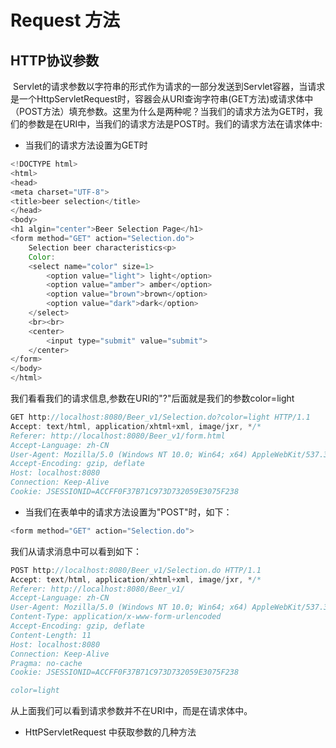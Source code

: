 # Request 方法
## HTTP协议参数
  Servlet的请求参数以字符串的形式作为请求的一部分发送到Servlet容器，当请求是一个HttpServletRequest时，容器会从URI查询字符串(GET方法)或请求体中（POST方法）填充参数。这里为什么是两种呢？当我们的请求方法为GET时，我们的参数是在URI中，当我们的请求方法是POST时。我们的请求方法在请求体中:
* 当我们的请求方法设置为GET时
```Java
<!DOCTYPE html>
<html>
<head>
<meta charset="UTF-8">
<title>beer selection</title>
</head>
<body>
<h1 algin="center">Beer Selection Page</h1>
<form method="GET" action="Selection.do">
	Selection beer characteristics<p>
	Color:
	<select name="color" size=1>
		<option value="light"> light</option>
		<option value="amber"> amber</option>
		<option value="brown">brown</option>
		<option value="dark">dark</option>
	</select>
	<br><br>
	<center>
		<input type="submit" value="submit">
	</center>
</form>
</body>
</html>
```
我们看看我们的请求信息,参数在URI的"?"后面就是我们的参数color=light
```Java
GET http://localhost:8080/Beer_v1/Selection.do?color=light HTTP/1.1
Accept: text/html, application/xhtml+xml, image/jxr, */*
Referer: http://localhost:8080/Beer_v1/form.html
Accept-Language: zh-CN
User-Agent: Mozilla/5.0 (Windows NT 10.0; Win64; x64) AppleWebKit/537.36 (KHTML, like Gecko) Chrome/58.0.3029.110 Safari/537.36 Edge/16.16299
Accept-Encoding: gzip, deflate
Host: localhost:8080
Connection: Keep-Alive
Cookie: JSESSIONID=ACCFF0F37B71C973D732059E3075F238
```
* 当我们在表单中的请求方法设置为"POST"时，如下：
```Java
<form method="GET" action="Selection.do">
```
我们从请求消息中可以看到如下：
```Java
POST http://localhost:8080/Beer_v1/Selection.do HTTP/1.1
Accept: text/html, application/xhtml+xml, image/jxr, */*
Referer: http://localhost:8080/Beer_v1/
Accept-Language: zh-CN
User-Agent: Mozilla/5.0 (Windows NT 10.0; Win64; x64) AppleWebKit/537.36 (KHTML, like Gecko) Chrome/58.0.3029.110 Safari/537.36 Edge/16.16299
Content-Type: application/x-www-form-urlencoded
Accept-Encoding: gzip, deflate
Content-Length: 11
Host: localhost:8080
Connection: Keep-Alive
Pragma: no-cache
Cookie: JSESSIONID=ACCFF0F37B71C973D732059E3075F238

color=light
```
从上面我们可以看到请求参数并不在URI中，而是在请求体中。
* HttPServletRequest 中获取参数的几种方法
	
